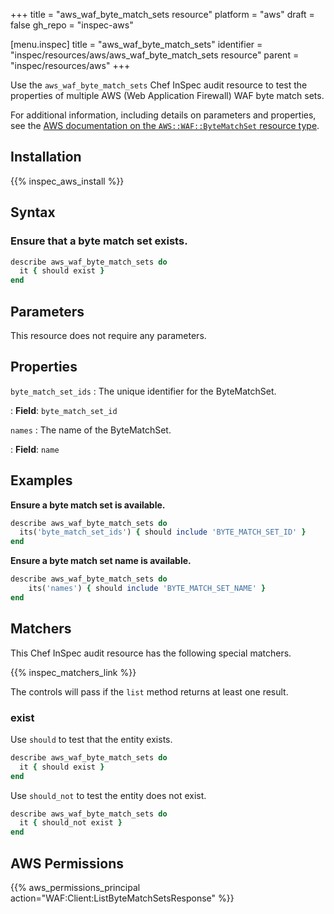 +++
title = "aws_waf_byte_match_sets resource"
platform = "aws"
draft = false
gh_repo = "inspec-aws"

[menu.inspec]
title = "aws_waf_byte_match_sets"
identifier = "inspec/resources/aws/aws_waf_byte_match_sets resource"
parent = "inspec/resources/aws"
+++

Use the `aws_waf_byte_match_sets` Chef InSpec audit resource to test the properties of multiple AWS (Web Application Firewall) WAF byte match sets.

For additional information, including details on parameters and properties, see the [AWS documentation on the `AWS::WAF::ByteMatchSet` resource type](https://docs.aws.amazon.com/AWSCloudFormation/latest/UserGuide/aws-resource-waf-bytematchset.html).

## Installation

{{% inspec_aws_install %}}

## Syntax

### Ensure that a byte match set exists.

```ruby
describe aws_waf_byte_match_sets do
  it { should exist }
end
```

## Parameters

This resource does not require any parameters.

## Properties

`byte_match_set_ids`
: The unique identifier for the ByteMatchSet.

: **Field**: `byte_match_set_id`

`names`
: The name of the ByteMatchSet.

: **Field**: `name`

## Examples

**Ensure a byte match set is available.**

```ruby
describe aws_waf_byte_match_sets do
  its('byte_match_set_ids') { should include 'BYTE_MATCH_SET_ID' }
end
```

**Ensure a byte match set name is available.**

```ruby
describe aws_waf_byte_match_sets do
    its('names') { should include 'BYTE_MATCH_SET_NAME' }
end
```

## Matchers

This Chef InSpec audit resource has the following special matchers.

{{% inspec_matchers_link %}}

The controls will pass if the `list` method returns at least one result.

### exist

Use `should` to test that the entity exists.

```ruby
describe aws_waf_byte_match_sets do
  it { should exist }
end
```

Use `should_not` to test the entity does not exist.

```ruby
describe aws_waf_byte_match_sets do
  it { should_not exist }
end
```

## AWS Permissions

{{% aws_permissions_principal action="WAF:Client:ListByteMatchSetsResponse" %}}
